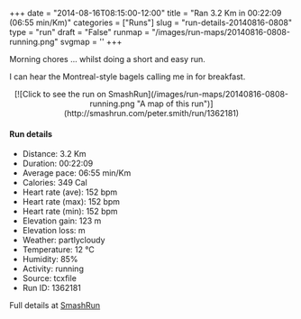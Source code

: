 +++
date = "2014-08-16T08:15:00-12:00"
title = "Ran 3.2 Km in 00:22:09 (06:55 min/Km)"
categories = ["Runs"]
slug = "run-details-20140816-0808"
type = "run"
draft = "False"
runmap = "/images/run-maps/20140816-0808-running.png"
svgmap = '<polyline points="0 93, 7 84, 22 87, 42 58, 51 52, 95 9, 100 14, 97 11, 98 14, 100 14, 98 17, 100 17, 97 9, 96 11, 94 8, 94 8, 93 10, 97 9, 90 15, 90 13, 90 17, 87 16, 88 19, 85 18, 84 21, 84 19, 77 26, 78 23, 76 24, 77 29, 70 30, 72 34, 64 40, 46 54, 26 48, 28 47, 25 48, 25 44, 2 93">'
+++

Morning chores ... whilst doing a short and easy run.  

I can hear the Montreal-style bagels calling me in for breakfast. 



<!--more-->

<center>
[![Click to see the run on SmashRun](/images/run-maps/20140816-0808-running.png "A map of this run")](http://smashrun.com/peter.smith/run/1362181)
</center>

#### Run details

* Distance: 3.2 Km
* Duration: 00:22:09
* Average pace: 06:55 min/Km
* Calories: 349 Cal
* Heart rate (ave): 152 bpm
* Heart rate (max): 152 bpm
* Heart rate (min): 152 bpm
* Elevation gain: 123 m
* Elevation loss:  m
* Weather: partlycloudy
* Temperature: 12 &deg;C
* Humidity: 85%
* Activity: running
* Source: tcxfile
* Run ID: 1362181

Full details at [SmashRun](http://smashrun.com/peter.smith/run/1362181)